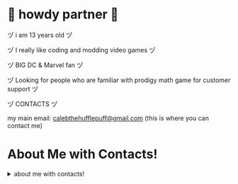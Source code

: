 # 🤠 howdy partner 🤠

ツ゚ i am 13 years old ツ゚

ツ゚ I really like coding and modding video games ツ゚

ツ゚ BIG DC & Marvel fan ツ゚

ツ゚ Looking for people who are familiar with prodigy math game for customer support ツ゚

ツ゚ CONTACTS ツ゚

my main email: calebthehufflepuff@gmail.com (this is where you can contact me)

# About Me with Contacts!
<details>
  <summary>about me with contacts!</summary>

ツ゚ i am 13 years old ツ゚

ツ゚ I really like coding and modding video games ツ゚

ツ゚ BIG DC & Marvel fan ツ゚

ツ゚ Looking for people who are familiar with prodigy math game for customer support ツ゚

ツ゚ CONTACTS ツ゚
